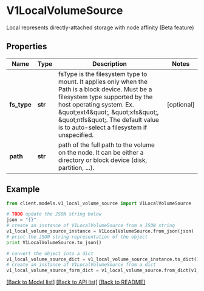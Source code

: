 # V1LocalVolumeSource

Local represents directly-attached storage with node affinity (Beta feature)

## Properties
Name | Type | Description | Notes
------------ | ------------- | ------------- | -------------
**fs_type** | **str** | fsType is the filesystem type to mount. It applies only when the Path is a block device. Must be a filesystem type supported by the host operating system. Ex. \&quot;ext4\&quot;, \&quot;xfs\&quot;, \&quot;ntfs\&quot;. The default value is to auto-select a filesystem if unspecified. | [optional] 
**path** | **str** | path of the full path to the volume on the node. It can be either a directory or block device (disk, partition, ...). | 

## Example

```python
from client.models.v1_local_volume_source import V1LocalVolumeSource

# TODO update the JSON string below
json = "{}"
# create an instance of V1LocalVolumeSource from a JSON string
v1_local_volume_source_instance = V1LocalVolumeSource.from_json(json)
# print the JSON string representation of the object
print V1LocalVolumeSource.to_json()

# convert the object into a dict
v1_local_volume_source_dict = v1_local_volume_source_instance.to_dict()
# create an instance of V1LocalVolumeSource from a dict
v1_local_volume_source_form_dict = v1_local_volume_source.from_dict(v1_local_volume_source_dict)
```
[[Back to Model list]](../README.md#documentation-for-models) [[Back to API list]](../README.md#documentation-for-api-endpoints) [[Back to README]](../README.md)


